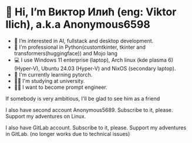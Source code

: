 # 👋 Hi, I’m Виктор Илић (eng: Viktor Ilich), a.k.a Anonymous6598
- 👀 I’m interested in AI, fullstack and desktop development.
- 🦾 I'm professional in Python(customtkinter, tkinter and transformers(huggingface)) and Mojo lang
- 💻 I use Windows 11 enterprise (laptop), Arch linux (kde plasma 6) (Hyper-V), Ubuntu 24.03 (Hyper-V) and NixOS (secondary laptop).
- 📝 I'm currently learning pytorch.
- 🧑‍🎓 I'm studying at university.
- 🧑‍💻 I want to become prompt engineer.

If somebody is very ambitious, I'll be glad to see him as a friend

I also have second account Anonymous5689. Subscribe to it, please. Support my adventures on Linux.

I also have GitLab account. Subscribe to it, please. Support my adventures in GitLab. (no longer works due to technical issues)
